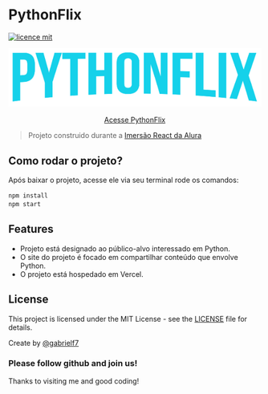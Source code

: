 # PythonFlix

[![licence mit](https://img.shields.io/badge/licence-MIT-blue.svg)](https://github.com/gabrielf7/pythonflix/blob/master/LICENSE)

<p align="center">
  <img alt="Logo do projeto" src="https://github.com/gabrielf7/pythonflix/blob/master/src/assets/Logo.png" />
</p>

<p align="center">
  <a href="https://pythonflix.vercel.app" target="_blank">Acesse PythonFlix</a>
</p>

> Projeto construido durante a [Imersão React da Alura](https://www.alura.com.br/imersao-react/)

## Como rodar o projeto?

Após baixar o projeto, acesse ele via seu terminal rode os comandos:

```sh
npm install
npm start
```

## Features
  - Projeto está designado ao público-alvo interessado em Python.
  - O site do projeto é focado em compartilhar conteúdo que envolve Python.
  - O projeto está hospedado em Vercel.
  
 
## License

This project is licensed under the MIT License - see the [LICENSE](https://github.com/gabrielf7/pythonflix/blob/master/LICENSE) file for details.

Create by [@gabrielf7](https://github.com/gabrielf7)

### Please follow github and join us!
Thanks to visiting me and good coding!
